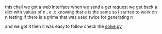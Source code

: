 this chall we got a web interface when we send a get request we get back a dict with values of n , e ,c 
knowing that e is the same so i started to work on n testing if there is a prime that was used twice for generating n 

and we got it then it was easy to follow 
check the  [solve.py](https://github.com/beboo07/CTF/blob/main/ieee/unbreakable1/solve.py)
